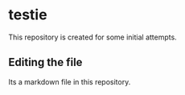 # testie
This repository is created for some initial attempts.
## Editing the file

Its a markdown file in this repository.
